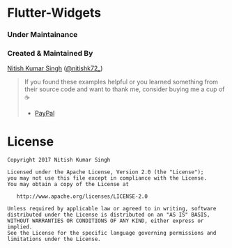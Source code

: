 # Flutter-Widgets

### Under Maintainance 

### Created & Maintained By
[Nitish Kumar Singh](https://github.com/nitish72) ([@nitishk72_](https://www.twitter.com/nitishk72_))

> If you found these examples helpful or you learned something from their source code and want to thank me, consider buying me a cup of :coffee:
>  + [PayPal](https://www.paypal.me/nitishk72/5)

License
=======

    Copyright 2017 Nitish Kumar Singh

    Licensed under the Apache License, Version 2.0 (the "License");
    you may not use this file except in compliance with the License.
    You may obtain a copy of the License at

       http://www.apache.org/licenses/LICENSE-2.0

    Unless required by applicable law or agreed to in writing, software
    distributed under the License is distributed on an "AS IS" BASIS,
    WITHOUT WARRANTIES OR CONDITIONS OF ANY KIND, either express or implied.
    See the License for the specific language governing permissions and
    limitations under the License.
